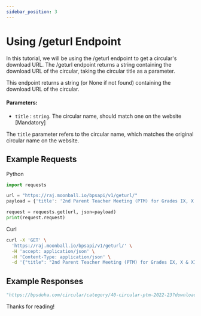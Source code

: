 ```yaml
---
sidebar_position: 3
---
```

# Using /geturl Endpoint

In this tutorial, we will be using the /geturl endpoint to get a circular's download URL.
The /geturl endpoint returns a string containing the download URL of the circular, taking the circular title as a parameter.

This endpoint returns a string (or None if not found) containing the download URL of the circular.

#### Parameters:

* `title` : `string`. The circular name, should match one on the website [Mandatory]

The `title` parameter refers to the circular name, which matches the original circular name on the website.


## Example Requests

Python 

```python
import requests

url = "https://raj.moonball.io/bpsapi/v1/geturl/"
payload = {'title': '2nd Parent Teacher Meeting (PTM) for Grades IX, X & XII'}

request = requests.get(url, json=payload)
print(request.request)
```

Curl

```bash
curl -X 'GET' \
  'https://raj.moonball.io/bpsapi/v1/geturl/' \
  -H 'accept: application/json' \
  -H 'Content-Type: application/json' \
  -d '{"title": "2nd Parent Teacher Meeting (PTM) for Grades IX, X & XII"}'
```

## Example Responses


```python
"https://bpsdoha.com/circular/category/40-circular-ptm-2022-23?download=1095:2nd-parent-teacher-meeting-ptm-for-grades-ix-x-xii"
```

Thanks for reading!